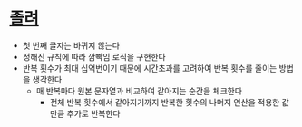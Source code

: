 # [졸려](https://www.acmicpc.net/problem/9519)

- 첫 번째 글자는 바뀌지 않는다
- 정해진 규칙에 따라 깜빡임 로직을 구현한다
- 반복 횟수가 최대 십억번이기 때문에 시간초과를 고려하여 반복 횟수를 줄이는 방법을 생각한다
  - 매 반복마다 원본 문자열과 비교하여 같아지는 순간을 체크한다
    - 전체 반복 횟수에서 같아지기까지 반복한 횟수의 나머지 연산을 적용한 값 만큼 추가로 반복한다
  
